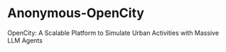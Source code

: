 # Anonymous-OpenCity
OpenCity: A Scalable Platform to Simulate Urban Activities with Massive LLM Agents
